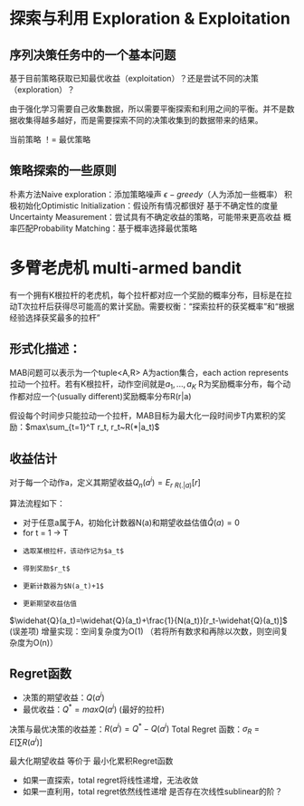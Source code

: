 # 探索与利用 Exploration & Exploitation

## 序列决策任务中的一个基本问题
基于目前策略获取已知最优收益（exploitation）？还是尝试不同的决策（exploration）？

 由于强化学习需要自己收集数据，所以需要平衡探索和利用之间的平衡。并不是数据收集得越多越好，而是需要探索不同的决策收集到的数据带来的结果。

当前策略 ！= 最优策略

## 策略探索的一些原则

朴素方法Naive exploration：添加策略噪声 $\epsilon-greedy$（人为添加一些概率）
积极初始化Optimistic Initialization：假设所有情况都很好
基于不确定性的度量Uncertainty Measurement：尝试具有不确定收益的策略，可能带来更高收益
概率匹配Probability Matching：基于概率选择最优策略


# 多臂老虎机 multi-armed bandit
有一个拥有K根拉杆的老虎机，每个拉杆都对应一个奖励的概率分布，目标是在拉动T次拉杆后获得尽可能高的累计奖励。需要权衡：“探索拉杆的获奖概率”和“根据经验选择获奖最多的拉杆”

## 形式化描述：
MAB问题可以表示为一个tuple<A,R>
A为action集合，each action represents 拉动一个拉杆。若有K根拉杆，动作空间就是${a_1,..., a_K}$
R为奖励概率分布，每个动作都对应一个(usually different)奖励概率分布R(r|a)

假设每个时间步只能拉动一个拉杆，MAB目标为最大化一段时间步T内累积的奖励：$max\sum_{t=1}^T r_t, r_t~R(*|a_t)$

## 收益估计
对于每一个动作a，定义其期望收益$Q_n(a^i)=E_{r~R(.|a)}[r]$

算法流程如下：
* 对于任意a属于A，初始化计数器N(a)和期望收益估值$\widehat{Q}(a)=0$
* for t = 1 $\rightarrow$ T
*     选取某根拉杆，该动作记为$a_t$
*     得到奖励$r_t$
*     更新计数器为$N(a_t)+1$
*     更新期望收益估值
$\widehat{Q}(a_t)=\widehat{Q}(a_t)+\frac{1}{N(a_t)}[r_t-\widehat{Q}(a_t)]$
(误差项)
增量实现：空间复杂度为O(1)
（若将所有数求和再除以次数，则空间复杂度为O(n)）

## Regret函数
* 决策的期望收益：$Q(a^i)$
* 最优收益：$Q^* = maxQ(a^i)$  (最好的拉杆)

决策与最优决策的收益差：$R(a^i) = Q^* - Q(a^i)$
Total Regret 函数：$\sigma_R = E[\sum R(a^i)]$

最大化期望收益 等价于 最小化累积Regret函数

* 如果一直探索，total regret将线性递增，无法收敛
* 如果一直利用，total regret依然线性递增
是否存在次线性sublinear的阶？













